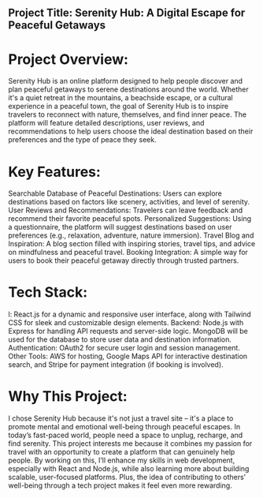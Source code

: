 ## Project Title: Serenity Hub: A Digital Escape for Peaceful Getaways

# Project Overview:
   Serenity Hub is an online platform designed to help people discover and plan peaceful getaways to serene destinations around the world. Whether it's a quiet retreat in the mountains, a beachside escape, or a cultural experience in a peaceful town, the goal of Serenity Hub is to inspire travelers to reconnect with nature, themselves, and find inner peace. The platform will feature detailed descriptions, user reviews, and recommendations to help users choose the ideal destination based on their preferences and the type of peace they seek.

# Key Features:

Searchable Database of Peaceful Destinations: Users can explore destinations based on factors like scenery, activities, and level of serenity.
User Reviews and Recommendations: Travelers can leave feedback and recommend their favorite peaceful spots.
Personalized Suggestions: Using a questionnaire, the platform will suggest destinations based on user preferences (e.g., relaxation, adventure, nature immersion).
Travel Blog and Inspiration: A blog section filled with inspiring stories, travel tips, and advice on mindfulness and peaceful travel.
Booking Integration: A simple way for users to book their peaceful getaway directly through trusted partners.
# Tech Stack:

l: React.js for a dynamic and responsive user interface, along with Tailwind CSS for sleek and customizable design elements.
Backend: Node.js with Express for handling API requests and server-side logic. MongoDB will be used for the database to store user data and destination information.
Authentication: OAuth2 for secure user login and session management.
Other Tools: AWS for hosting, Google Maps API for interactive destination search, and Stripe for payment integration (if booking is involved).
# Why This Project:
I chose Serenity Hub because it's not just a travel site – it's a place to promote mental and emotional well-being through peaceful escapes. In today’s fast-paced world, people need a space to unplug, recharge, and find serenity. This project interests me because it combines my passion for travel with an opportunity to create a platform that can genuinely help people. By working on this, I’ll enhance my skills in web development, especially with React and Node.js, while also learning more about building scalable, user-focused platforms. Plus, the idea of contributing to others’ well-being through a tech project makes it feel even more rewarding.
